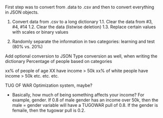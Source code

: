 First step was to convert from .data to .csv
and then to convert everything in JSON objects.

1. Convert data from .csv to a long dictionary
1.1. Clear the data from #3, #4, #14
1.2. Clear the data (listwise deletion)
1.3. Replace certain values with scales or binary values

2. Randomly separate the information in two
categories: learning and test (80% vs. 20%)


Add optional conversion to JSON
Type conversion as well, when writing the dictionary
Percentage of people based on categories

xx% of people of age XX have income > 50k
xx% of white people have income > 50k
etc. etc. etc.

TUG OF WAR Optimization system, maybe? 
- Basically, how much of being something affects your income?
For example, gender. If 0.8 of male gender has an income over 50k, 
then the male = gender variable will have a TUGOWAR pull of 0.8.
If the gender is femaile, then the tugowar pull is 0.2. 